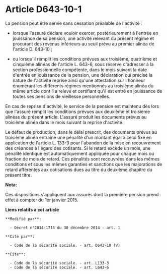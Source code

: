 # Article D643-10-1

La pension peut être servie sans cessation préalable de l'activité :

- lorsque l'assuré déclare vouloir exercer, postérieurement à l'entrée en jouissance de sa pension, une activité relevant du
présent régime et procurant des revenus inférieurs au seuil prévu au premier alinéa de l'article D. 643-10 ;

- ou lorsqu'il remplit les conditions prévues aux troisième, quatrième et cinquième alinéas de l'article L. 643-6, sous
réserve d'adresser à la section professionnelle compétente, dans le mois suivant la date d'entrée en jouissance de la
pension, une déclaration qui précise la nature de l'activité reprise ainsi qu'une attestation sur l'honneur énumérant les
différents régimes mentionnés au troisième alinéa du même article dont il a relevé et certifiant qu'il est entré en
jouissance de toutes ses pensions de vieillesse personnelles. 

En cas de reprise d'activité, le service de la pension est maintenu dès lors que l'assuré remplit les conditions prévues aux
deuxième et troisième alinéas du présent article. L'assuré produit les documents prévus au troisième alinéa dans le mois
suivant la reprise d'activité. 

Le défaut de production, dans le délai prescrit, des documents prévus au troisième alinéa entraîne une pénalité d'un montant
égal à celui fixé en application de l'article L. 133-3 pour l'abandon de la mise en recouvrement des créances à l'égard des
cotisants. Si le retard excède un mois, une pénalité identique est automatiquement appliquée pour chaque mois ou fraction de
mois de retard. Ces pénalités sont recouvrées dans les mêmes conditions et sous les mêmes garanties et sanctions que les
majorations de retard afférentes aux cotisations dues au titre du deuxième chapitre du présent titre.

**Nota:**

Ces dispositions s'appliquent aux assurés dont la première pension prend effet à compter du 1er janvier 2015.

**Liens relatifs à cet article**

	**Modifié par**:

	  - Décret n°2014-1713 du 30 décembre 2014 - art. 1

	**Cité par**:

	  - Code de la sécurité sociale. - art. D643-10 (V)

	**Cite**:

	  - Code de la sécurité sociale. - art. L133-3
	  - Code de la sécurité sociale. - art. L643-6
